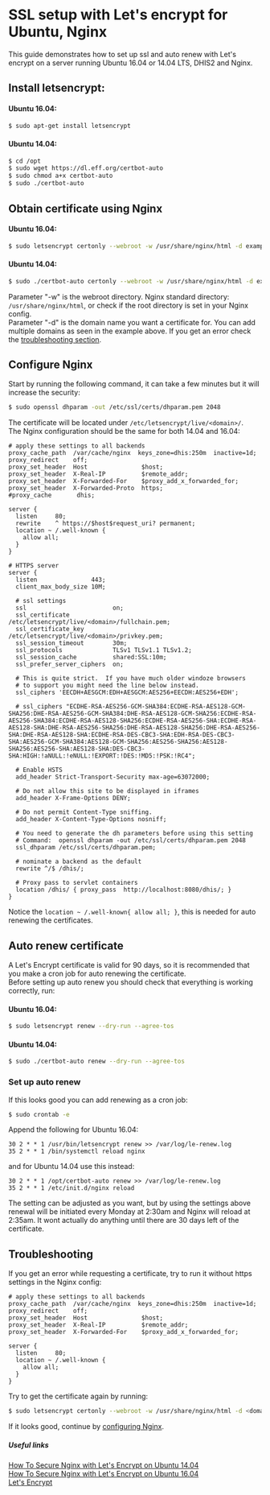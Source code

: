# SSL setup with Let's encrypt for Ubuntu, Nginx  

This guide demonstrates how to set up ssl and auto renew with Let's encrypt on a server running Ubuntu 16.04 or 14.04 LTS, DHIS2 and Nginx.  

## Install letsencrypt:  

#### Ubuntu 16.04:  

```bash
$ sudo apt-get install letsencrypt
```  
#### Ubuntu 14.04:  

```bash
$ cd /opt
$ sudo wget https://dl.eff.org/certbot-auto
$ sudo chmod a+x certbot-auto
$ sudo ./certbot-auto
``` 

## Obtain certificate using Nginx  

#### Ubuntu 16.04:  

```bash
$ sudo letsencrypt certonly --webroot -w /usr/share/nginx/html -d example.com -d www.example.com -d <subdomain>.dhis2.org
```

#### Ubuntu 14.04:  

```bash
$ sudo ./certbot-auto certonly --webroot -w /usr/share/nginx/html -d example.dhis2.org
```
Parameter "-w" is the webroot directory. Nginx standard directory: `/usr/share/nginx/html`, or check if the root directory is set in your Nginx config.  
Parameter "-d" is the domain name you want a certificate for. You can add multiple domains as seen in the example above.
If you get an error check the [troubleshooting section](#troubleshooting).


## Configure Nginx  

Start by running the following command, it can take a few minutes but it will increase the security:  

```bash
$ sudo openssl dhparam -out /etc/ssl/certs/dhparam.pem 2048
```  

The certificate will be located under `/etc/letsencrypt/live/<domain>/`.  
The Nginx configuration should be the same for both 14.04 and 16.04: 

```
# apply these settings to all backends
proxy_cache_path  /var/cache/nginx  keys_zone=dhis:250m  inactive=1d;
proxy_redirect    off;
proxy_set_header  Host               $host;
proxy_set_header  X-Real-IP          $remote_addr;
proxy_set_header  X-Forwarded-For    $proxy_add_x_forwarded_for;
proxy_set_header  X-Forwarded-Proto  https;
#proxy_cache       dhis;

server {
  listen     80;
  rewrite    ^ https://$host$request_uri? permanent;
  location ~ /.well-known {
    allow all;
  }
}

# HTTPS server
server {
  listen               443;
  client_max_body_size 10M;

  # ssl settings
  ssl                        on;
  ssl_certificate            /etc/letsencrypt/live/<domain>/fullchain.pem;
  ssl_certificate_key        /etc/letsencrypt/live/<domain>/privkey.pem;
  ssl_session_timeout        30m;
  ssl_protocols              TLSv1 TLSv1.1 TLSv1.2;
  ssl_session_cache          shared:SSL:10m;
  ssl_prefer_server_ciphers  on;
  
  # This is quite strict.  If you have much older windoze browsers
  # to support you might need the line below instead.
  ssl_ciphers 'EECDH+AESGCM:EDH+AESGCM:AES256+EECDH:AES256+EDH';

  # ssl_ciphers "ECDHE-RSA-AES256-GCM-SHA384:ECDHE-RSA-AES128-GCM-SHA256:DHE-RSA-AES256-GCM-SHA384:DHE-RSA-AES128-GCM-SHA256:ECDHE-RSA-AES256-SHA384:ECDHE-RSA-AES128-SHA256:ECDHE-RSA-AES256-SHA:ECDHE-RSA-AES128-SHA:DHE-RSA-AES256-SHA256:DHE-RSA-AES128-SHA256:DHE-RSA-AES256-SHA:DHE-RSA-AES128-SHA:ECDHE-RSA-DES-CBC3-SHA:EDH-RSA-DES-CBC3-SHA:AES256-GCM-SHA384:AES128-GCM-SHA256:AES256-SHA256:AES128-SHA256:AES256-SHA:AES128-SHA:DES-CBC3-SHA:HIGH:!aNULL:!eNULL:!EXPORT:!DES:!MD5:!PSK:!RC4";

  # Enable HSTS
  add_header Strict-Transport-Security max-age=63072000;

  # Do not allow this site to be displayed in iframes
  add_header X-Frame-Options DENY;

  # Do not permit Content-Type sniffing.
  add_header X-Content-Type-Options nosniff;

  # You need to generate the dh parameters before using this setting
  # Command:  openssl dhparam -out /etc/ssl/certs/dhparam.pem 2048
  ssl_dhparam /etc/ssl/certs/dhparam.pem;

  # nominate a backend as the default
  rewrite ^/$ /dhis/;

  # Proxy pass to servlet containers
  location /dhis/ { proxy_pass  http://localhost:8080/dhis/; }
}
```  

Notice the `location ~ /.well-known{ allow all; }`, this is needed for auto renewing the certificates.

## Auto renew certificate  

A Let's Encrypt certificate is valid for 90 days, so it is recommended that you make a cron job for auto renewing the certificate.  
Before setting up auto renew you should check that everything is working correctly, run:  

#### Ubuntu 16.04:  

```bash
$ sudo letsencrypt renew --dry-run --agree-tos
```    
#### Ubuntu 14.04:  

```bash
$ sudo ./certbot-auto renew --dry-run --agree-tos
``` 

### Set up auto renew  

If this looks good you can add renewing as a cron job:  

```bash
$ sudo crontab -e
```
Append the following for Ubuntu 16.04:  

```
30 2 * * 1 /usr/bin/letsencrypt renew >> /var/log/le-renew.log
35 2 * * 1 /bin/systemctl reload nginx
```  
and for Ubuntu 14.04 use this instead:  

```
30 2 * * 1 /opt/certbot-auto renew >> /var/log/le-renew.log
35 2 * * 1 /etc/init.d/nginx reload
```  

The setting can be adjusted as you want, but by using the settings above renewal will be initiated every Monday at 2:30am and Nginx will reload at 2:35am. It wont actually do anything until there are 30 days left of the certificate.


## Troubleshooting  

If you get an error while requesting a certificate, try to run it without https settings in the Nginx config:  

```
# apply these settings to all backends
proxy_cache_path  /var/cache/nginx  keys_zone=dhis:250m  inactive=1d;
proxy_redirect    off;
proxy_set_header  Host               $host;
proxy_set_header  X-Real-IP          $remote_addr;
proxy_set_header  X-Forwarded-For    $proxy_add_x_forwarded_for;

server {
  listen     80;
  location ~ /.well-known {
    allow all;
  }
}
```  

Try to get the certificate again by running:  

```bash
$ sudo letsencrypt certonly --webroot -w /usr/share/nginx/html -d <domain>.dhis2.org
```  

If it looks good, continue by [configuring Nginx](#configure-nginx).

##### Useful links
[How To Secure Nginx with Let's Encrypt on Ubuntu 14.04](https://www.digitalocean.com/community/tutorials/how-to-secure-nginx-with-let-s-encrypt-on-ubuntu-14-04)  
[How To Secure Nginx with Let's Encrypt on Ubuntu 16.04](https://www.digitalocean.com/community/tutorials/how-to-secure-nginx-with-let-s-encrypt-on-ubuntu-16-04)  
[Let's Encrypt](https://letsencrypt.org/)